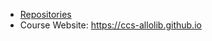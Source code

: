 * [Repositories](https://github.com/orgs/ccs-allolib/repositories)
* Course Website: <https://ccs-allolib.github.io>
